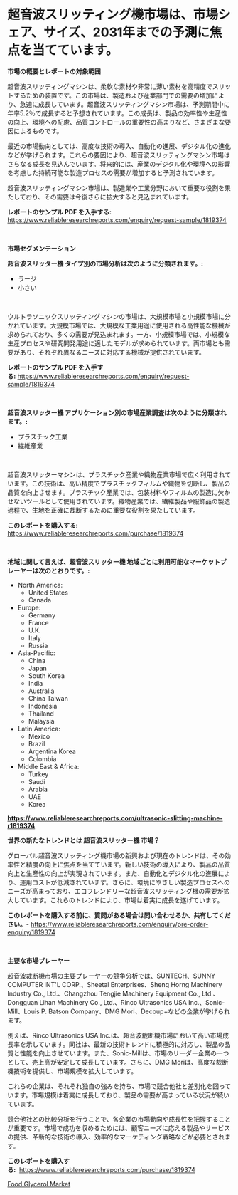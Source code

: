 <p><h1>超音波スリッティング機市場は、市場シェア、サイズ、2031年までの予測に焦点を当てています。</h1></p><p><strong>市場の概要とレポートの対象範囲</strong></p>
<p><p>超音波スリッティングマシンは、柔軟な素材や非常に薄い素材を高精度でスリットするための装置です。この市場は、製造および産業部門での需要の増加により、急速に成長しています。超音波スリッティングマシン市場は、予測期間中に年率5.2％で成長すると予想されています。この成長は、製品の効率性や生産性の向上、環境への配慮、品質コントロールの重要性の高まりなど、さまざまな要因によるものです。</p><p>最近の市場動向としては、高度な技術の導入、自動化の進展、デジタル化の進化などが挙げられます。これらの要因により、超音波スリッティングマシン市場はさらなる成長を見込んでいます。将来的には、産業のデジタル化や環境への影響を考慮した持続可能な製造プロセスの需要が増加すると予測されています。</p><p>超音波スリッティングマシン市場は、製造業や工業分野において重要な役割を果たしており、その需要は今後さらに拡大すると見込まれています。</p></p>
<p><strong>レポートのサンプル PDF を入手する:</strong> <a href="https://www.reliableresearchreports.com/enquiry/request-sample/1819374">https://www.reliableresearchreports.com/enquiry/request-sample/1819374</a></p>
<p>&nbsp;</p>
<p><strong>市場セグメンテーション</strong></p>
<p><strong>超音波スリッター機 タイプ別の市場分析は次のように分類されます。:</strong></p>
<p><ul><li>ラージ</li><li>小さい</li></ul></p>
<p>&nbsp;</p>
<p><p>ウルトラソニックスリッティングマシンの市場は、大規模市場と小規模市場に分かれています。大規模市場では、大規模な工業用途に使用される高性能な機械が求められており、多くの需要が見込まれます。一方、小規模市場では、小規模な生産プロセスや研究開発用途に適したモデルが求められています。両市場とも需要があり、それぞれ異なるニーズに対応する機械が提供されています。</p></p>
<p><strong>レポートのサンプル PDF を入手する:</strong>&nbsp;<a href="https://www.reliableresearchreports.com/enquiry/request-sample/1819374">https://www.reliableresearchreports.com/enquiry/request-sample/1819374</a></p>
<p>&nbsp;</p>
<p><strong> 超音波スリッター機 アプリケーション別の市場産業調査は次のように分類されます。:</strong></p>
<p><ul><li>プラスチック工業</li><li>繊維産業</li></ul></p>
<p>&nbsp;</p>
<p><p>超音波スリッターマシンは、プラスチック産業や織物産業市場で広く利用されています。この技術は、高い精度でプラスチックフィルムや織物を切断し、製品の品質を向上させます。プラスチック産業では、包装材料やフィルムの製造に欠かせないツールとして使用されています。織物産業では、繊維製品や服飾品の製造過程で、生地を正確に裁断するために重要な役割を果たしています。</p></p>
<p><strong>このレポートを購入する:</strong>&nbsp; <a href="https://www.reliableresearchreports.com/purchase/1819374">https://www.reliableresearchreports.com/purchase/1819374</a></p>
<p>&nbsp;</p>
<p><strong>地域に関して言えば、超音波スリッター機 地域ごとに利用可能なマーケットプレーヤーは次のとおりです。:</strong></p>
<p><ul>
    <li>
        North America:
        <ul>
            <li>United States</li>
            <li>Canada</li>
        </ul>
    </li>
    <li>
        Europe:
        <ul>
            <li>Germany</li>
            <li>France</li>
            <li>U.K.</li>
            <li>Italy</li>
            <li>Russia</li>
        </ul>
    </li>
    <li>
        Asia-Pacific:
        <ul>
            <li>China</li>
            <li>Japan</li>
            <li>South Korea</li>
            <li>India</li>
            <li>Australia</li>
            <li>China Taiwan</li>
            <li>Indonesia</li>
            <li>Thailand</li>
            <li>Malaysia</li>
        </ul>
    </li>
    <li>
        Latin America:
        <ul>
            <li>Mexico</li>
            <li>Brazil</li>
            <li>Argentina Korea</li>
            <li>Colombia</li>
        </ul>
    </li>
    <li>
        Middle East & Africa:
        <ul>
            <li>Turkey</li>
            <li>Saudi</li>
            <li>Arabia</li>
            <li>UAE</li>
            <li>Korea</li>
        </ul>
    </li>
    </ul></p>
<p><strong><a href="https://www.reliableresearchreports.com/ultrasonic-slitting-machine-r1819374">https://www.reliableresearchreports.com/ultrasonic-slitting-machine-r1819374</a></strong>&nbsp;</p>
<p><strong>世界の新たなトレンドとは 超音波スリッター機 市場？</strong></p>
<p><p>グローバル超音波スリッティング機市場の新興および現在のトレンドは、その効率性と精度の向上に焦点を当てています。新しい技術の導入により、製品の品質向上と生産性の向上が実現されています。また、自動化とデジタル化の進展により、運用コストが低減されています。さらに、環境にやさしい製造プロセスへのニーズが高まっており、エコフレンドリーな超音波スリッティング機の需要が拡大しています。これらのトレンドにより、市場は着実に成長を遂げています。</p></p>
<p><strong>このレポートを購入する前に、質問がある場合は問い合わせるか、共有してください。</strong>- <a href="https://www.reliableresearchreports.com/enquiry/pre-order-enquiry/1819374">https://www.reliableresearchreports.com/enquiry/pre-order-enquiry/1819374</a></p>
<p>&nbsp;</p>
<p><strong>主要な市場プレーヤー</strong></p>
<p><p>超音波裁断機市場の主要プレーヤーの競争分析では、SUNTECH、SUNNY COMPUTER INT'L CORP.、Sheetal Enterprises、Shenq Horng Machinery Industry Co., Ltd.、Changzhou Tengjie Machinery Equipment Co., Ltd.、Dongguan Lihan Machinery Co., Ltd.、Rinco Ultrasonics USA Inc.、Sonic-Mill、Louis P. Batson Company、DMG Mori、Decoup+などの企業が挙げられます。</p><p>例えば、Rinco Ultrasonics USA Inc.は、超音波裁断機市場において高い市場成長率を示しています。同社は、最新の技術トレンドに積極的に対応し、製品の品質と性能を向上させています。また、Sonic-Millは、市場のリーダー企業の一つとして、売上高が安定して成長しています。さらに、DMG Moriは、高度な裁断機技術を提供し、市場規模を拡大しています。</p><p>これらの企業は、それぞれ独自の強みを持ち、市場で競合他社と差別化を図っています。市場規模は着実に成長しており、製品の需要が高まっている状況が続いています。</p><p>競合他社との比較分析を行うことで、各企業の市場動向や成長性を把握することが重要です。市場で成功を収めるためには、顧客ニーズに応える製品やサービスの提供、革新的な技術の導入、効率的なマーケティング戦略などが必要とされます。</p></p>
<p><strong>このレポートを購入する:</strong>&nbsp;&nbsp;<a href="https://www.reliableresearchreports.com/purchase/1819374">https://www.reliableresearchreports.com/purchase/1819374</a></p>
<p><p><a href="https://copper-carbon-84f.notion.site/Food-Glycerol-Market-Outlook-Industry-Overview-and-Forecast-2024-to-2031-1e3e159d669a4c9fa1dc491661f39a1b">Food Glycerol Market</a></p></p>